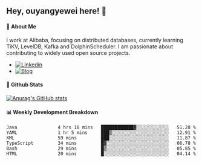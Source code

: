 ## Hey, ouyangyewei here! :wave:

#### :rocket: About Me
I work at Alibaba, focusing on distributed databases, currently learning TiKV, LevelDB, Kafka and DolphinScheduler. I am passionate about contributing to widely used open source projects.

- [![Linkedin](https://img.shields.io/badge/LinkedIn-ouyangyewei-blue)](https://www.linkedin.com/in/ouyangyewei/)
- [![Blog](https://img.shields.io/badge/Blog-yeweiouyang-orange)](https://blog.csdn.net/yeweiouyang)

#### :star2: Github Stats
[![Anurag's GitHub stats](https://github-readme-stats.vercel.app/api?username=ouyangyewei&show_icons=true&cache_seconds=3600&theme=tokyonight)](https://github.com/anuraghazra/github-readme-stats)

#### :bar_chart: Weekly Development Breakdown
<!--START_SECTION:waka-->

```text
Java               4 hrs 18 mins   ████████████▓░░░░░░░░░░░░   51.28 %
YAML               1 hr 5 mins     ███▒░░░░░░░░░░░░░░░░░░░░░   12.91 %
XML                59 mins         ███░░░░░░░░░░░░░░░░░░░░░░   11.87 %
TypeScript         34 mins         █▓░░░░░░░░░░░░░░░░░░░░░░░   06.78 %
Bash               29 mins         █▒░░░░░░░░░░░░░░░░░░░░░░░   05.85 %
HTML               20 mins         █░░░░░░░░░░░░░░░░░░░░░░░░   04.14 %
```

<!--END_SECTION:waka-->
